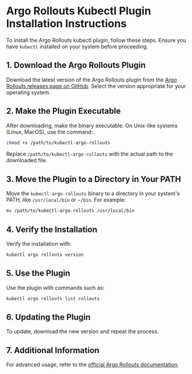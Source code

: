 
# Argo Rollouts Kubectl Plugin Installation Instructions

To install the Argo Rollouts kubectl plugin, follow these steps. Ensure you have `kubectl` installed on your system before proceeding.

## 1. Download the Argo Rollouts Plugin

Download the latest version of the Argo Rollouts plugin from the [Argo Rollouts releases page on GitHub](https://github.com/argoproj/argo-rollouts/releases). Select the version appropriate for your operating system.

## 2. Make the Plugin Executable

After downloading, make the binary executable. On Unix-like systems (Linux, MacOS), use the command:

```bash
chmod +x /path/to/kubectl-argo-rollouts
```

Replace `/path/to/kubectl-argo-rollouts` with the actual path to the downloaded file.

## 3. Move the Plugin to a Directory in Your PATH

Move the `kubectl-argo-rollouts` binary to a directory in your system's PATH, like `/usr/local/bin` or `~/bin`. For example:

```bash
mv /path/to/kubectl-argo-rollouts /usr/local/bin
```

## 4. Verify the Installation

Verify the installation with:

```bash
kubectl argo rollouts version
```

## 5. Use the Plugin

Use the plugin with commands such as:

```bash
kubectl argo rollouts list rollouts
```

## 6. Updating the Plugin

To update, download the new version and repeat the process.

## 7. Additional Information

For advanced usage, refer to the [official Argo Rollouts documentation](https://argoproj.github.io/argo-rollouts/).
